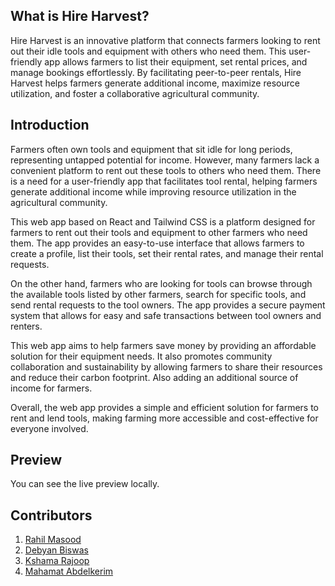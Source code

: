 ## What is Hire Harvest?
Hire Harvest is an innovative platform that connects farmers looking to rent out their idle tools and equipment with others who need them. This user-friendly app allows farmers to list their equipment, set rental prices, and manage bookings effortlessly. By facilitating peer-to-peer rentals, Hire Harvest helps farmers generate additional income, maximize resource utilization, and foster a collaborative agricultural community. 

## Introduction
Farmers often own tools and equipment that sit idle for long periods, representing untapped potential for income. However, many farmers lack a convenient platform to rent out these tools to others who need them. There is a need for a user-friendly app that facilitates tool rental, helping farmers generate additional income while improving resource utilization in the agricultural community.

This web app based on React and Tailwind CSS is a platform designed for farmers to rent out their tools and equipment to other farmers who need them. The app provides an easy-to-use interface that allows farmers to create a profile, list their tools, set their rental rates, and manage their rental requests.

On the other hand, farmers who are looking for tools can browse through the available tools listed by other farmers, search for specific tools, and send rental requests to the tool owners. The app provides a secure payment system that allows for easy and safe transactions between tool owners and renters.

This web app aims to help farmers save money by providing an affordable solution for their equipment needs. It also promotes community collaboration and sustainability by allowing farmers to share their resources and reduce their carbon footprint. Also adding an additional source of income for farmers.

Overall, the web app provides a simple and efficient solution for farmers to rent and lend tools, making farming more accessible and cost-effective for everyone involved.

## Preview 
You can see the live preview locally.

## Contributors
1. [Rahil Masood](https://github.com/RahilMasood)
2. [Debyan Biswas](https://github.com/Santiago-Tesla)
3. [Kshama Rajoop](https://github.com/kshamaarajoop)
4. [Mahamat Abdelkerim](https://www.github.com/mahamat-abdelkerim-abakar)
